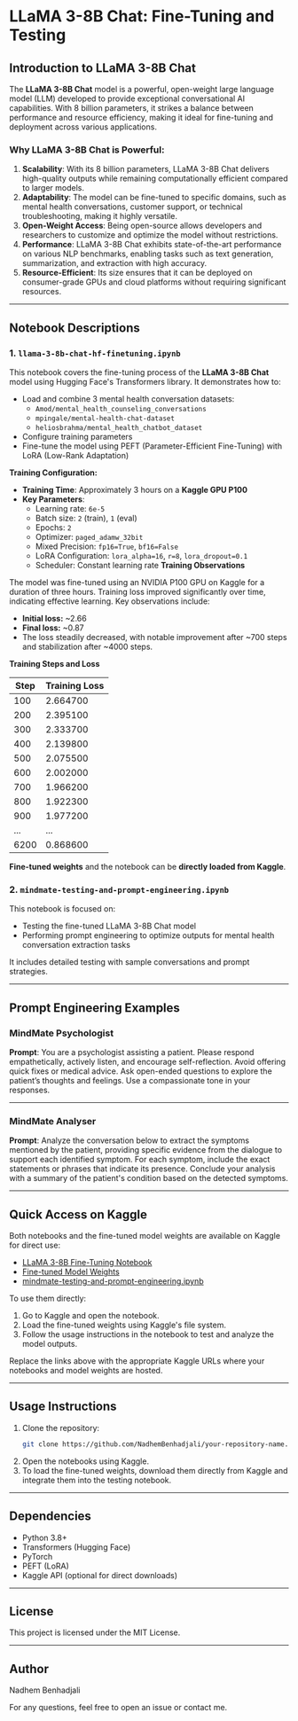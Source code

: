 # LLaMA 3-8B Chat: Fine-Tuning and Testing

## Introduction to LLaMA 3-8B Chat
The **LLaMA 3-8B Chat** model is a powerful, open-weight large language model (LLM) developed to provide exceptional conversational AI capabilities. With 8 billion parameters, it strikes a balance between performance and resource efficiency, making it ideal for fine-tuning and deployment across various applications.

### Why LLaMA 3-8B Chat is Powerful:
1. **Scalability**: With its 8 billion parameters, LLaMA 3-8B Chat delivers high-quality outputs while remaining computationally efficient compared to larger models.
2. **Adaptability**: The model can be fine-tuned to specific domains, such as mental health conversations, customer support, or technical troubleshooting, making it highly versatile.
3. **Open-Weight Access**: Being open-source allows developers and researchers to customize and optimize the model without restrictions.
4. **Performance**: LLaMA 3-8B Chat exhibits state-of-the-art performance on various NLP benchmarks, enabling tasks such as text generation, summarization, and extraction with high accuracy.
5. **Resource-Efficient**: Its size ensures that it can be deployed on consumer-grade GPUs and cloud platforms without requiring significant resources.

---

## Notebook Descriptions

### 1. `llama-3-8b-chat-hf-finetuning.ipynb`
This notebook covers the fine-tuning process of the **LLaMA 3-8B Chat** model using Hugging Face's Transformers library. It demonstrates how to:
- Load and combine 3 mental health conversation datasets:
  - `Amod/mental_health_counseling_conversations`
  - `mpingale/mental-health-chat-dataset`
  - `heliosbrahma/mental_health_chatbot_dataset`
- Configure training parameters
- Fine-tune the model using PEFT (Parameter-Efficient Fine-Tuning) with LoRA (Low-Rank Adaptation)

**Training Configuration:**
- **Training Time**: Approximately 3 hours on a **Kaggle GPU P100**
- **Key Parameters**:
   - Learning rate: `6e-5`
   - Batch size: `2` (train), `1` (eval)
   - Epochs: `2`
   - Optimizer: `paged_adamw_32bit`
   - Mixed Precision: `fp16=True`, `bf16=False`
   - LoRA Configuration: `lora_alpha=16`, `r=8`, `lora_dropout=0.1`
   - Scheduler: Constant learning rate
**Training Observations**

The model was fine-tuned using an NVIDIA P100 GPU on Kaggle for a duration of three hours. Training loss improved significantly over time, indicating effective learning. Key observations include:

- **Initial loss:** ~2.66  
- **Final loss:** ~0.87  
- The loss steadily decreased, with notable improvement after ~700 steps and stabilization after ~4000 steps.

**Training Steps and Loss**

| Step | Training Loss |
|------|---------------|
| 100  | 2.664700      |
| 200  | 2.395100      |
| 300  | 2.333700      |
| 400  | 2.139800      |
| 500  | 2.075500      |
| 600  | 2.002000      |
| 700  | 1.966200      |
| 800  | 1.922300      |
| 900  | 1.977200      |
| ...  | ...           |
| 6200 | 0.868600      |


**Fine-tuned weights** and the notebook can be **directly loaded from Kaggle**.

### 2. `mindmate-testing-and-prompt-engineering.ipynb`
This notebook is focused on:
- Testing the fine-tuned LLaMA 3-8B Chat model
- Performing prompt engineering to optimize outputs for mental health conversation extraction tasks

It includes detailed testing with sample conversations and prompt strategies.

---

## Prompt Engineering Examples

### MindMate Psychologist
**Prompt**: You are a psychologist assisting a patient. Please respond empathetically, actively listen, and encourage self-reflection. Avoid offering quick fixes or medical advice. Ask open-ended questions to explore the patient’s thoughts and feelings. Use a compassionate tone in your responses.

---

### MindMate Analyser
**Prompt**: Analyze the conversation below to extract the symptoms mentioned by the patient, providing specific evidence from the dialogue to support each identified symptom. For each symptom, include the exact statements or phrases that indicate its presence. Conclude your analysis with a summary of the patient's condition based on the detected symptoms.

---

## Quick Access on Kaggle
Both notebooks and the fine-tuned model weights are available on Kaggle for direct use:
- [LLaMA 3-8B Fine-Tuning Notebook](https://www.kaggle.com/code/nadhembenhadjali/llama-3-8b-chat-hf-finetuning)
- [Fine-tuned Model Weights](https://www.kaggle.com/models/nadhembenhadjali/mindmate)
- [mindmate-testing-and-prompt-engineering.ipynb](https://www.kaggle.com/code/nadhembenhadjali/mindmate-testing-and-prompt-engineering)

To use them directly:
1. Go to Kaggle and open the notebook.
2. Load the fine-tuned weights using Kaggle's file system.
3. Follow the usage instructions in the notebook to test and analyze the model outputs.

Replace the links above with the appropriate Kaggle URLs where your notebooks and model weights are hosted.

---

## Usage Instructions
1. Clone the repository:
   ```bash
   git clone https://github.com/NadhemBenhadjali/your-repository-name.git
   ```
2. Open the notebooks using Kaggle.
3. To load the fine-tuned weights, download them directly from Kaggle and integrate them into the testing notebook.

---

## Dependencies
- Python 3.8+
- Transformers (Hugging Face)
- PyTorch
- PEFT (LoRA)
- Kaggle API (optional for direct downloads)

---

## License
This project is licensed under the MIT License.

---

## Author
Nadhem Benhadjali

For any questions, feel free to open an issue or contact me.
